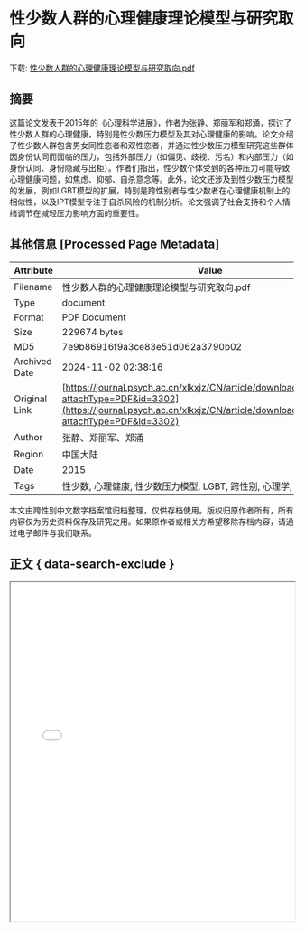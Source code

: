 # 性少数人群的心理健康理论模型与研究取向

<!-- tcd_download_link -->
下载: [性少数人群的心理健康理论模型与研究取向.pdf](性少数人群的心理健康理论模型与研究取向.pdf)
<!-- tcd_download_link_end -->

## 摘要

<!-- tcd_abstract -->
这篇论文发表于2015年的《心理科学进展》，作者为张静、郑丽军和郑涌，探讨了性少数人群的心理健康，特别是性少数压力模型及其对心理健康的影响。论文介绍了性少数人群包含男女同性恋者和双性恋者，并通过性少数压力模型研究这些群体因身份认同而面临的压力，包括外部压力（如偏见、歧视、污名）和内部压力（如身份认同、身份隐藏与出柜）。作者们指出，性少数个体受到的各种压力可能导致心理健康问题，如焦虑、抑郁、自杀意念等。此外，论文还涉及到性少数压力模型的发展，例如LGBT模型的扩展，特别是跨性别者与性少数者在心理健康机制上的相似性，以及IPT模型专注于自杀风险的机制分析。论文强调了社会支持和个人情绪调节在减轻压力影响方面的重要性。

<!-- tcd_abstract_end -->

## 其他信息 [Processed Page Metadata]

| Attribute       | Value                                  |
|-----------------|----------------------------------------|
| Filename        | 性少数人群的心理健康理论模型与研究取向.pdf                             |
| Type            | document                                 |
| Format          | PDF Document                               |
| Size            | 229674 bytes                           |
| MD5             | 7e9b86916f9a3ce83e51d062a3790b02                                  |
| Archived Date   | 2024-11-02 02:38:16                             |
| Original Link   | [https://journal.psych.ac.cn/xlkxjz/CN/article/downloadArticleFile.do?attachType=PDF&id=3302](https://journal.psych.ac.cn/xlkxjz/CN/article/downloadArticleFile.do?attachType=PDF&id=3302)                         |
| Author          | 张静、郑丽军、郑涌                               |
| Region          | 中国大陆                               |
| Date            | 2015                                 |
| Tags            | 性少数, 心理健康, 性少数压力模型, LGBT, 跨性别, 心理学, 社会压力                                 |

本文由跨性别中文数字档案馆归档整理，仅供存档使用。版权归原作者所有，所有内容仅为历史资料保存及研究之用。如果原作者或相关方希望移除存档内容，请通过电子邮件与我们联系。

## 正文 { data-search-exclude }

<!-- tcd_main_text -->
<iframe src="../性少数人群的心理健康理论模型与研究取向.pdf" width="100%" height="600px">
    <p>无法显示PDF，请下载查看。</p>
</iframe>
<!-- tcd_main_text_end -->

